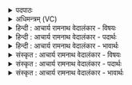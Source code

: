 <details><summary>पदपाठः</summary>

हो꣡ता꣢꣯। दे꣣वः꣢। अ꣡म꣢꣯र्त्यः। अ। म꣣र्त्यः। पु꣡रस्ता꣢त्। ए꣣ति। माय꣡या꣢। वि꣣द꣡था꣢नि। प्र꣣चोद꣡य꣢न्। प्र꣣। चोद꣡य꣢न्। १४७७।
</details>

<details><summary>अधिमन्त्रम् (VC)</summary>

- अग्निः
- विश्वामित्रो गाथिनः
- गायत्री
- षड्जः
</details>

<details><summary>हिन्दी : आचार्य रामनाथ वेदालंकार - विषयः</summary>

प्रथम मन्त्र में परमेश्वर का वर्णन है।
</details>

<details><summary>हिन्दी : आचार्य रामनाथ वेदालंकार - पदार्थः</summary>

पदार्थान्वयभाषाः -  (होता)कार्यसिद्धि को देनेवाला, (देवः)दिव्य गुणोंवाला, (अमर्त्यः)अमर अग्निनामक परमेश्वर(विदथानि)ज्ञानों,कर्मों और उच्च विचारों को(प्रचोदयन्)अन्तरात्मा में प्रेरित करता हुआ(मायया)ऋतम्भरा प्रज्ञा के साथ(पुरस्तात्)सम्मुख(एति)आता है ॥१॥
</details>

<details><summary>हिन्दी : आचार्य रामनाथ वेदालंकार - भावार्थः</summary>

भावार्थभाषाः -  योगाभ्यास द्वारा योगी लोग योगसिद्धि पाकर परमात्मा को बिलकुल सामने देखते हैं ॥१॥
</details>

<details><summary>संस्कृत : आचार्य रामनाथ वेदालंकार - विषयः</summary>

तत्रादौ परमेश्वरं वर्णयति।
</details>

<details><summary>संस्कृत : आचार्य रामनाथ वेदालंकार - पदार्थः</summary>

पदार्थान्वयभाषाः -  (होता)कार्यसिद्धिप्रदाता, (देवः)दिव्यगुणाः, (अमर्त्यः)अविनश्वरः अग्निः परमेश्वरः(विदथानि)ज्ञानानि कर्माणि उच्चविचारांश्च(प्रचोदयन्)अन्तरात्मनि प्रेरयन्(मायया)ऋतम्भरया प्रज्ञया सह(पुरस्तात्)सम्मुखम्(एति)आगच्छति ॥१॥२
</details>

<details><summary>संस्कृत : आचार्य रामनाथ वेदालंकार - भावार्थः</summary>

भावार्थभाषाः -  योगाभ्यासेन योगिजना योगसिद्ध्या परमात्मानं पुरत एव पश्यन्ति ॥१॥
</details>